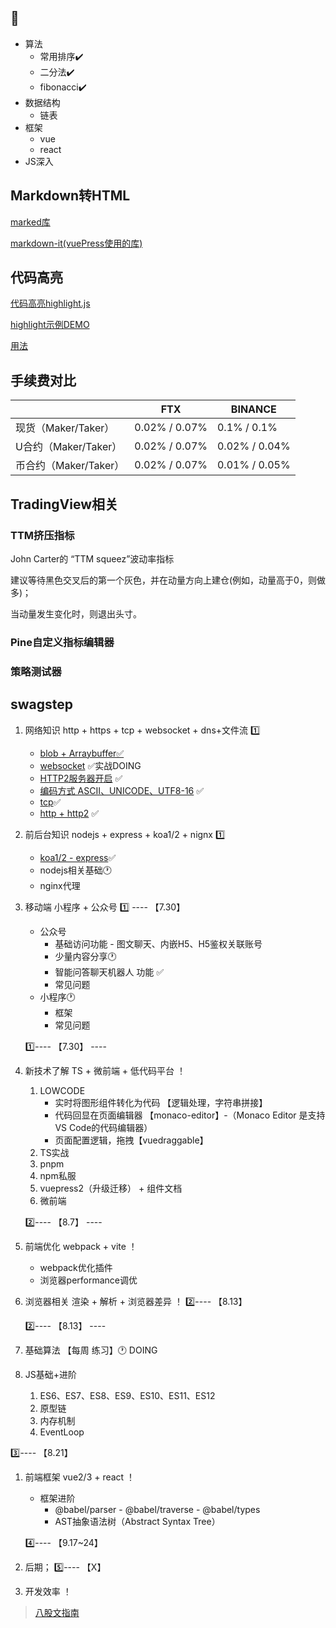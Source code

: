 ## :bookmark_tabs:

- 算法
  - 常用排序:heavy_check_mark:
  - 二分法:heavy_check_mark:
  - fibonacci:heavy_check_mark:
- 数据结构
  - 链表
- 框架
  - vue
  - react
- JS深入





























## Markdown转HTML

[marked库](https://github.com/markedjs/marked)

[markdown-it(vuePress使用的库)](https://github.com/markdown-it/markdown-it)

## 代码高亮

[代码高亮highlight.js](https://github.com/highlightjs/highlight.js/)

[highlight示例DEMO](https://highlightjs.org/static/demo/)

[用法](https://highlightjs.org/usage/)





## 手续费对比

|                       | FTX           | BINANCE       |
| --------------------- | ------------- | ------------- |
| 现货（Maker/Taker）   | 0.02% / 0.07% | 0.1% / 0.1%   |
| U合约（Maker/Taker）  | 0.02% / 0.07% | 0.02% / 0.04% |
| 币合约（Maker/Taker） | 0.02% / 0.07% | 0.01% / 0.05% |





## TradingView相关

### TTM挤压指标

John Carter的 “TTM squeez”波动率指标

建议等待黑色交叉后的第一个灰色，并在动量方向上建仓(例如，动量高于0，则做多)；

当动量发生变化时，则退出头寸。



### Pine自定义指标编辑器



### 策略测试器



## swagstep

1. 网络知识 http + https + tcp + websocket + dns+文件流 1️⃣

   - [blob + Arraybuffer✅](/article/图片/)
   - [websocket](/article/网络基础/#websocket) ✅实战DOING
   - [HTTP2服务器开启](/article/网络基础/#http2-x)  ✅
   - [编码方式 ASCⅡ、UNICODE、UTF8-16](/article/图片/#编码方式) ✅
   - [tcp](/article/网络基础/#tcp-和-udp)✅
   - [http + http2](/article/网络基础/#http2-x) ✅

2. 前后台知识 nodejs + express + koa1/2 + nignx 1️⃣ 

   - [koa1/2  - express](/article/koa/#koa)✅
   - nodejs相关基础🕐
   - nginx代理 

3. 移动端 小程序 + 公众号 1️⃣ ---- 【7.30】

   - 公众号
     - 基础访问功能 - 图文聊天、内嵌H5、H5鉴权关联账号
     - 少量内容分享🕐
     - 智能问答聊天机器人 功能 ✅
     - 常见问题
   - 小程序🕐
     - 框架
     - 常见问题

   1️⃣---- 【7.30】 ----

4. 新技术了解 TS + 微前端 + 低代码平台 ！

   1. LOWCODE
      - 实时将图形组件转化为代码 【逻辑处理，字符串拼接】
      - 代码回显在页面编辑器 【monaco-editor】-（Monaco Editor 是支持VS Code的代码编辑器）
      - 页面配置逻辑，拖拽【vuedraggable】
   2. TS实战
   3. pnpm
   4. npm私服
   5. vuepress2（升级迁移） + 组件文档
   6. 微前端

   2️⃣---- 【8.7】 ----

5. 前端优化 webpack + vite ！

   - webpack优化插件
   - 浏览器performance调优

6. 浏览器相关 渲染 + 解析 + 浏览器差异 ！ 2️⃣---- 【8.13】 

   2️⃣---- 【8.13】 ----

7. 基础算法  【每周 练习】🕐 DOING

8. JS基础+进阶 

   1. ES6、ES7、ES8、ES9、ES10、ES11、ES12
   2. 原型链
   3. 内存机制
   4. EventLoop


3️⃣---- 【8.21】

1. 前端框架 vue2/3 + react ！ 

   - 框架进阶
     - @babel/parser - @babel/traverse - @babel/types
     - AST抽象语法树（Abstract Syntax Tree）

   4️⃣---- 【9.17~24】

2. 后期； 5️⃣---- 【X】

3. 开发效率 ！



> [八股文指南](https://juejin.cn/post/7016593221815910408#heading-78)